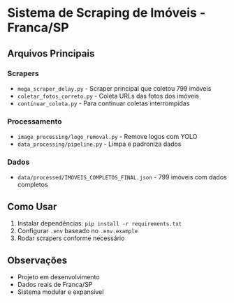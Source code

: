 # Sistema de Scraping de Imóveis - Franca/SP

## Arquivos Principais

### Scrapers
- `mega_scraper_delay.py` - Scraper principal que coletou 799 imóveis
- `coletar_fotos_correto.py` - Coleta URLs das fotos dos imóveis
- `continuar_coleta.py` - Para continuar coletas interrompidas

### Processamento
- `image_processing/logo_removal.py` - Remove logos com YOLO
- `data_processing/pipeline.py` - Limpa e padroniza dados

### Dados
- `data/processed/IMOVEIS_COMPLETOS_FINAL.json` - 799 imóveis com dados completos

## Como Usar
1. Instalar dependências: `pip install -r requirements.txt`
2. Configurar `.env` baseado no `.env.example`
3. Rodar scrapers conforme necessário

## Observações
- Projeto em desenvolvimento
- Dados reais de Franca/SP
- Sistema modular e expansível
